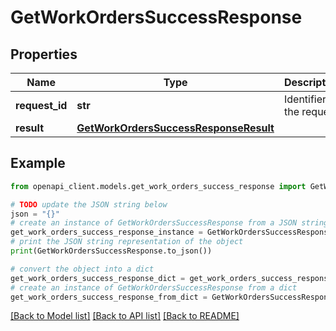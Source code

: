 # GetWorkOrdersSuccessResponse


## Properties

Name | Type | Description | Notes
------------ | ------------- | ------------- | -------------
**request_id** | **str** | Identifier of the request | 
**result** | [**GetWorkOrdersSuccessResponseResult**](GetWorkOrdersSuccessResponseResult.md) |  | 

## Example

```python
from openapi_client.models.get_work_orders_success_response import GetWorkOrdersSuccessResponse

# TODO update the JSON string below
json = "{}"
# create an instance of GetWorkOrdersSuccessResponse from a JSON string
get_work_orders_success_response_instance = GetWorkOrdersSuccessResponse.from_json(json)
# print the JSON string representation of the object
print(GetWorkOrdersSuccessResponse.to_json())

# convert the object into a dict
get_work_orders_success_response_dict = get_work_orders_success_response_instance.to_dict()
# create an instance of GetWorkOrdersSuccessResponse from a dict
get_work_orders_success_response_from_dict = GetWorkOrdersSuccessResponse.from_dict(get_work_orders_success_response_dict)
```
[[Back to Model list]](../README.md#documentation-for-models) [[Back to API list]](../README.md#documentation-for-api-endpoints) [[Back to README]](../README.md)


